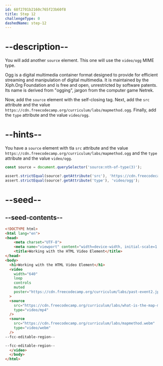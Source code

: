 ```yaml
---
id: 68f2701b2160c765f23b60f8
title: Step 12
challengeType: 0
dashedName: step-12
---
```


# --description--

You will add another `source` element. This one will use the `video/ogg` MIME type.

Ogg is a digital multimedia container format designed to provide for efficient
streaming and manipulation of digital multimedia. It is maintained by the
Xiph.Org Foundation and is free and open, unrestricted by software patents.
Its name is derived from "ogging", jargon from the computer game Netrek.

Now, add the `source` element with the self-closing tag. Next, add the `src` attribute
and the value `https://cdn.freecodecamp.org/curriculum/labs/mapmethod.ogg`.
Finally, add the `type` attribute and the value `video/ogg`.

# --hints--

You have a `source` element with tla `src` attribute and
the value `https://cdn.freecodecamp.org/curriculum/labs/mapmethod.ogg` and
the `type` attribute and the value `video/ogg`.

```js
const source = document.querySelector('source:nth-of-type(3)');

assert.strictEqual(source?.getAttribute('src'), 'https://cdn.freecodecamp.org/curriculum/labs/mapmethod.ogg');
assert.strictEqual(source?.getAttribute('type'), 'video/ogg');
```

# --seed--

## --seed-contents--

```html
<!DOCTYPE html>
<html lang="en">
<head>
    <meta charset="UTF-8">
    <meta name="viewport" content="width=device-width, initial-scale=1.0">
    <title>Working with the HTML Video Element</title>
</head>
<body>
  <h1>Working with the HTML Video Element</h1>
  <video
    width="640"
    loop
    controls
    muted
    poster="https://cdn.freecodecamp.org/curriculum/labs/past-event2.jpg"
  >
  <source
    src="https://cdn.freecodecamp.org/curriculum/labs/what-is-the-map-method-and-how-does-it-work.mp4"
    type="video/mp4"
  />
  <source
    src="https://cdn.freecodecamp.org/curriculum/labs/mapmethod.webm"
    type="video/webm"
  />
--fcc-editable-region--

--fcc-editable-region--
  </video>
  </body>
</html>
```
